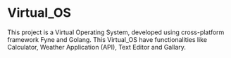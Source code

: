 # Virtual_OS
This project is a Virtual Operating System, developed using cross-platform framework Fyne and Golang.
This Virtual_OS have functionalities like Calculator, Weather Application (API), Text Editor and Gallary. 
